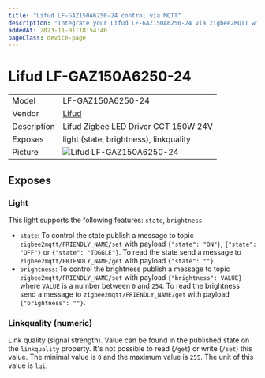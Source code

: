 ```yaml
---
title: "Lifud LF-GAZ150A6250-24 control via MQTT"
description: "Integrate your Lifud LF-GAZ150A6250-24 via Zigbee2MQTT with whatever smart home infrastructure you are using without the vendor's bridge or gateway."
addedAt: 2023-11-01T18:54:40
pageClass: device-page
---
```


<!-- !!!! -->
<!-- ATTENTION: This file is auto-generated through docgen! -->
<!-- You can only edit the "Notes"-Section between the two comment lines "Notes BEGIN" and "Notes END". -->
<!-- Do not use h1 or h2 heading within "## Notes"-Section. -->
<!-- !!!! -->

# Lifud LF-GAZ150A6250-24

|     |     |
|-----|-----|
| Model | LF-GAZ150A6250-24  |
| Vendor  | [Lifud](/supported-devices/#v=Lifud)  |
| Description | Lifud Zigbee LED Driver CCT 150W 24V |
| Exposes | light (state, brightness), linkquality |
| Picture | ![Lifud LF-GAZ150A6250-24](https://www.zigbee2mqtt.io/images/devices/LF-GAZ150A6250-24.jpg) |


<!-- Notes BEGIN: You can edit here. Add "## Notes" headline if not already present. -->


<!-- Notes END: Do not edit below this line -->




## Exposes

### Light 
This light supports the following features: `state`, `brightness`.
- `state`: To control the state publish a message to topic `zigbee2mqtt/FRIENDLY_NAME/set` with payload `{"state": "ON"}`, `{"state": "OFF"}` or `{"state": "TOGGLE"}`. To read the state send a message to `zigbee2mqtt/FRIENDLY_NAME/get` with payload `{"state": ""}`.
- `brightness`: To control the brightness publish a message to topic `zigbee2mqtt/FRIENDLY_NAME/set` with payload `{"brightness": VALUE}` where `VALUE` is a number between `0` and `254`. To read the brightness send a message to `zigbee2mqtt/FRIENDLY_NAME/get` with payload `{"brightness": ""}`.

### Linkquality (numeric)
Link quality (signal strength).
Value can be found in the published state on the `linkquality` property.
It's not possible to read (`/get`) or write (`/set`) this value.
The minimal value is `0` and the maximum value is `255`.
The unit of this value is `lqi`.

